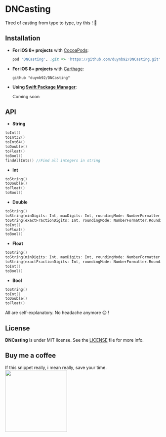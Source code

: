 # DNCasting

Tired of casting from type to type, try this ! :see_no_evil:

## Installation

- **For iOS 8+ projects** with [CocoaPods](https://cocoapods.org):

    ```ruby
    pod 'DNCasting', :git => 'https://github.com/duynb92/DNCasting.git'
    ```

- **For iOS 8+ projects** with [Carthage](https://github.com/Carthage/Carthage):

    ```
    github "duynb92/DNCasting"
    ```

- **Using [Swift Package Manager](https://swift.org/package-manager)**:

    Coming soon

## API

- **String**
```swift
toInt()
toInt32()
toInt64()
toDouble()
toFloat()
toBool()
findAllInts() //Find all integers in string 
```

- **Int**
```swift
toString()
toDouble()
toFloat()
toBool()
```

- **Double**
```swift
toString()
toString(minDigits: Int, maxDigits: Int, roundingMode: NumberFormatter.RoundingMode = .halfEven, locale : Locale = Locale(identifier: "en_US"))
toString(exactFractionDigits: Int, roundingMode: NumberFormatter.RoundingMode = .halfEven, locale : Locale = Locale(identifier: "en_US")) 
toInt()
toFloat()
toBool()
```

- **Float**
```swift
toString()
toString(minDigits: Int, maxDigits: Int, roundingMode: NumberFormatter.RoundingMode = .halfEven, locale : Locale = Locale(identifier: "en_US"))
toString(exactFractionDigits: Int, roundingMode: NumberFormatter.RoundingMode = .halfEven, locale : Locale = Locale(identifier: "en_US")) 
toInt()
toBool()
```

- **Bool**
```swift
toString()
toInt()
toDouble()
toFloat()
```

All are self-explanatory. No headache anymore :wink: !

## License

**DNCasting** is under MIT license. See the [LICENSE](LICENSE) file for more info.

## Buy me a coffee

If this snippet really, i mean really, save your time. 
<img src="http://androiduiux.files.wordpress.com/2013/10/support-button.png" width="200px">

